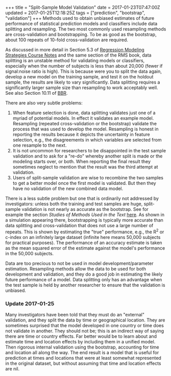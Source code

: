 +++
title = "Split-Sample Model Validation"
date = 2017-01-23T07:47:00Z
updated = 2017-01-25T12:18:25Z
tags = ["prediction", "bootstrap", "validation"]
+++
Methods used
to obtain unbiased estimates of future performance of statistical
prediction models and classifiers include data splitting and resampling.
 The two most commonly used resampling methods are cross-validation and
bootstrapping.  To be as good as the bootstrap, about 100 repeats of
10-fold cross-validation are required.

As discussed in more detail in Section 5.3 of [Regression Modeling
Strategies Course Notes](http://biostat.mc.vanderbilt.edu/rms) and the
same section of the RMS book, data splitting is an unstable method for
validating models or classifiers, especially when the number of subjects
is less than about 20,000 (fewer if signal:noise ratio is high).  This
is because were you to split the data again, develop a new model on the
training sample, and test it on the holdout sample, the results are
likely to vary significantly.   Data splitting requires a significantly
larger sample size than resampling to work acceptably well.  See also
Section 10.11 of [BBR](http://fharrell.com/links).

There are also very subtle problems:


1.  When feature selection is done, data splitting validates just one of
    a myriad of potential models.  In effect it validates an example
    model.  Resampling (repeated cross-validation or the bootstrap)
    validate the process that was used to develop the model.  Resampling
    is honest in reporting the results because it depicts the
    uncertainty in feature selection, e.g., the disagreements in which
    variables are selected from one resample to the next.
2.  It is not uncommon for researchers to be disappointed in the test
    sample validation and to ask for a "re-do" whereby another split is
    made or the modeling starts over, or both.  When reporting the final
    result they sometimes neglect to mention that the result was the
    third attempt at validation.
3.  Users of split-sample validation are wise to recombine the two
    samples to get a better model once the first model is validated.
     But then they have no validation of the new combined data model.

There is a less subtle problem but one that is ordinarily not addressed
by investigators: unless both the training and test samples are huge,
split-sample validation is not nearly as accurate as the bootstrap.  See
for example the section *Studies of Methods Used in the
Text* [here](http://biostat.mc.vanderbilt.edu/rms).  As shown in a
simulation appearing there, bootstrapping is typically more accurate
than data splitting and cross-validation that does not use a large
number of repeats.  This is shown by estimating the "true" performance,
e.g., the R<sup>2</sup> or c-index on an infinitely large dataset (infinite
here means 50,000 subjects for practical purposes).  The performance of
an accuracy estimate is taken as the mean squared error of the estimate
against the model's performance in the 50,000 subjects.

Data are too precious to not be used in model development/parameter
estimation.  Resampling methods allow the data to be used for both
development and validation, and they do a good job in estimating the
likely future performance of a model.  Data splitting only has an
advantage when the test sample is held by another researcher to ensure
that the validation is unbiased.

### Update 2017-01-25

Many investigators have been told that they must do an "external"
validation, and they split the data by time or geographical location.
 They are sometimes surprised that the model developed in one country or
time does not validate in another.  They should not be; this is an
indirect way of saying there are time or country effects.  Far better
would be to learn about and estimate time and location effects by
including them in a unified model.  Then rigorous internal validation
using the bootstrap, accounting for time and location all along the way.
 The end result is a model that is useful for prediction at times and
locations that were at least somewhat represented in the original
dataset, but without assuming that time and location effects are nil.
